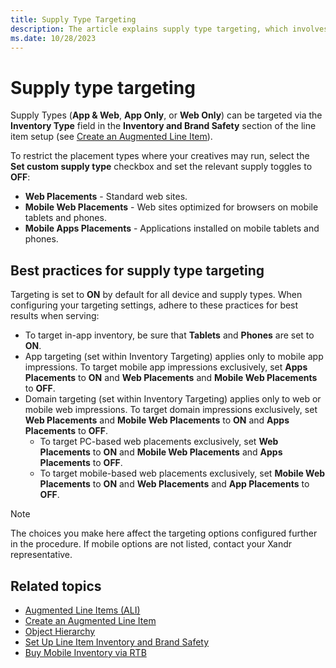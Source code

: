 ```yaml
---
title: Supply Type Targeting
description: The article explains supply type targeting, which involves targeting specific supply types through the Inventory Type field in the inventory and brand safety section of the line item setup.
ms.date: 10/28/2023
---
```


# Supply type targeting

Supply Types (**App & Web**, **App Only**, or **Web Only**) can be targeted via the **Inventory Type** field in the **Inventory and Brand Safety** section of
the line item setup (see [Create an Augmented Line Item](create-an-augmented-line-item-ali.md)).

To restrict the placement types where your creatives may run, select the **Set custom supply type** checkbox and set the relevant supply toggles to **OFF**:

- **Web Placements** - Standard web sites.
- **Mobile Web Placements** - Web sites optimized for browsers on mobile tablets and phones.
- **Mobile Apps Placements** - Applications installed on mobile tablets and phones.

## Best practices for supply type targeting

Targeting is set to **ON** by default for all device and supply types. When configuring your targeting settings, adhere to these practices for best results when serving:

- To target in-app inventory, be sure that **Tablets** and **Phones** are set to **ON**.
- App targeting (set within Inventory Targeting) applies only to mobile app impressions. To target mobile app impressions exclusively, set **Apps Placements** to **ON** and **Web Placements** and **Mobile Web Placements** to **OFF**.
- Domain targeting (set within Inventory Targeting) applies only to web or mobile web impressions. To target domain impressions exclusively, set **Web Placements** and **Mobile Web Placements** to **ON** and **Apps Placements** to **OFF**.
  - To target PC-based web placements exclusively, set **Web Placements** to **ON** and **Mobile Web Placements** and **Apps Placements** to **OFF**.
  - To target mobile-based web placements exclusively, set **Mobile Web Placements** to **ON** and **Web Placements** and **App Placements** to **OFF**.

> [!NOTE]
> The choices you make here affect the targeting options configured further in the procedure. If mobile options are not listed, contact your Xandr representative.

## Related topics

- [Augmented Line Items (ALI)](augmented-line-items-ali.md)
- [Create an Augmented Line Item](create-an-augmented-line-item-ali.md)
- [Object Hierarchy](object-hierarchy.md)
- [Set Up Line Item Inventory and Brand Safety](set-up-line-item-inventory-and-brand-safety.md)
- [Buy Mobile Inventory via RTB](buy-mobile-inventory-via-rtb.md)
